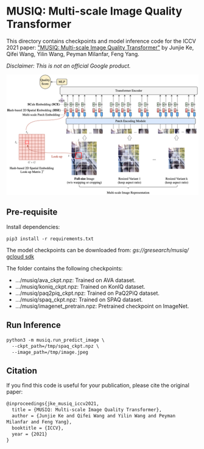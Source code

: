 # MUSIQ: Multi-scale Image Quality Transformer

This directory contains checkpoints and model inference code for the ICCV
2021 paper:
["MUSIQ: Multi-scale Image Quality Transformer"](https://arxiv.org/abs/2108.05997)
by Junjie Ke, Qifei Wang, Yilin Wang, Peyman Milanfar, Feng Yang.

*Disclaimer: This is not an official Google product.*

![Model overview](images/overview.png)



## Pre-requisite

Install dependencies:

```
pip3 install -r requirements.txt
```

The model checkpoints can be downloaded from: *gs://gresearch/musiq/*
[gcloud sdk](https://cloud.google.com/sdk/docs/install)

The folder contains the following checkpoints:

- .../musiq/ava_ckpt.npz: Trained on AVA dataset.
- .../musiq/koniq_ckpt.npz: Trained on KonIQ dataset.
- .../musiq/paq2piq_ckpt.npz: Trained on PaQ2PiQ dataset.
- .../musiq/spaq_ckpt.npz: Trained on SPAQ dataset.
- .../musiq/imagenet_pretrain.npz: Pretrained checkpoint on ImageNet.


## Run Inference


```shell
python3 -m musiq.run_predict_image \
  --ckpt_path=/tmp/spaq_ckpt.npz \
  --image_path=/tmp/image.jpeg
```



## Citation
If you find this code is useful for your publication, please cite the original paper:


```
@inproceedings{jke_musiq_iccv2021,
  title = {MUSIQ: Multi-scale Image Quality Transformer},
  author = {Junjie Ke and Qifei Wang and Yilin Wang and Peyman Milanfar and Feng Yang},
  booktitle = {ICCV},
  year = {2021}
}
```
